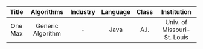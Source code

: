 |  Title  |     Algorithms    | Industry | Language | Class |         Institution         |
|:-------:|:-----------------:|:--------:|:--------:|:-----:|:---------------------------:|
| One Max | Generic Algorithm |     -    |   Java   |  A.I. | Univ. of Missouri-St. Louis |